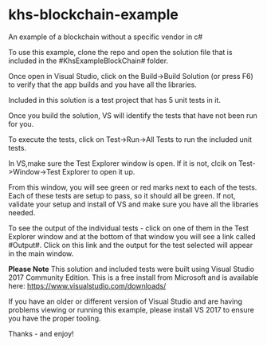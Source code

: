 # khs-blockchain-example
An example of a blockchain without a specific vendor in c#

To use this example, clone the repo and open the solution file that is included in the #KhsExampleBlockChain# folder.

Once open in Visual Studio, click on the Build->Build Solution (or press F6) to verify that the app builds and you have all the libraries.

Included in this solution is a test project that has 5 unit tests in it.

Once you build the solution, VS will identify the tests that have not been run for you.

To execute the tests, click on Test->Run->All Tests to run the included unit tests.

In VS,make sure the Test Explorer window is open.  If it is not, clcik on Test->Window->Test Explorer to open it up.

From this window, you will see green or red marks next to each of the tests.  Each of these tests are setup to pass, so it should all be green. If not, validate your setup and install of VS and make sure you have all the libraries needed.

To see the output of the individual tests - click on one of them in the Test Explorer window and at the bottom of that window you will see a link called #Output#. Click on this link and the output for the test selected will appear in the main window.

**Please Note**
This solution and included tests were built using Visual Studio 2017 Community Edition.  This is a free install from Microsoft and is available here:
https://www.visualstudio.com/downloads/

If you have an older or different version of Visual Studio and are having problems viewing or running this example, please install VS 2017 to ensure you have the proper tooling.

Thanks - and enjoy!
